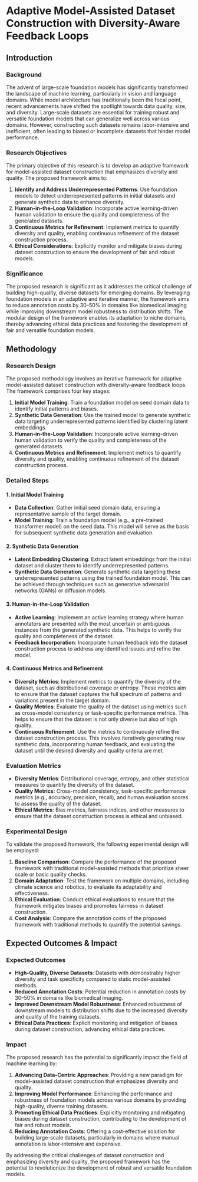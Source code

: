 # Adaptive Model-Assisted Dataset Construction with Diversity-Aware Feedback Loops

## Introduction

### Background

The advent of large-scale foundation models has significantly transformed the landscape of machine learning, particularly in vision and language domains. While model architecture has traditionally been the focal point, recent advancements have shifted the spotlight towards data quality, size, and diversity. Large-scale datasets are essential for training robust and versatile foundation models that can generalize well across various domains. However, constructing such datasets remains labor-intensive and inefficient, often leading to biased or incomplete datasets that hinder model performance.

### Research Objectives

The primary objective of this research is to develop an adaptive framework for model-assisted dataset construction that emphasizes diversity and quality. The proposed framework aims to:

1. **Identify and Address Underrepresented Patterns**: Use foundation models to detect underrepresented patterns in initial datasets and generate synthetic data to enhance diversity.
2. **Human-in-the-Loop Validation**: Incorporate active learning-driven human validation to ensure the quality and completeness of the generated datasets.
3. **Continuous Metrics for Refinement**: Implement metrics to quantify diversity and quality, enabling continuous refinement of the dataset construction process.
4. **Ethical Considerations**: Explicitly monitor and mitigate biases during dataset construction to ensure the development of fair and robust models.

### Significance

The proposed research is significant as it addresses the critical challenge of building high-quality, diverse datasets for emerging domains. By leveraging foundation models in an adaptive and iterative manner, the framework aims to reduce annotation costs by 30–50% in domains like biomedical imaging while improving downstream model robustness to distribution shifts. The modular design of the framework enables its adaptation to niche domains, thereby advancing ethical data practices and fostering the development of fair and versatile foundation models.

## Methodology

### Research Design

The proposed methodology involves an iterative framework for adaptive model-assisted dataset construction with diversity-aware feedback loops. The framework comprises four key stages:

1. **Initial Model Training**: Train a foundation model on seed domain data to identify initial patterns and biases.
2. **Synthetic Data Generation**: Use the trained model to generate synthetic data targeting underrepresented patterns identified by clustering latent embeddings.
3. **Human-in-the-Loop Validation**: Incorporate active learning-driven human validation to verify the quality and completeness of the generated datasets.
4. **Continuous Metrics and Refinement**: Implement metrics to quantify diversity and quality, enabling continuous refinement of the dataset construction process.

### Detailed Steps

#### 1. Initial Model Training

- **Data Collection**: Gather initial seed domain data, ensuring a representative sample of the target domain.
- **Model Training**: Train a foundation model (e.g., a pre-trained transformer model) on the seed data. This model will serve as the basis for subsequent synthetic data generation and evaluation.

#### 2. Synthetic Data Generation

- **Latent Embedding Clustering**: Extract latent embeddings from the initial dataset and cluster them to identify underrepresented patterns.
- **Synthetic Data Generation**: Generate synthetic data targeting these underrepresented patterns using the trained foundation model. This can be achieved through techniques such as generative adversarial networks (GANs) or diffusion models.

#### 3. Human-in-the-Loop Validation

- **Active Learning**: Implement an active learning strategy where human annotators are presented with the most uncertain or ambiguous instances from the generated synthetic data. This helps to verify the quality and completeness of the dataset.
- **Feedback Incorporation**: Incorporate human feedback into the dataset construction process to address any identified issues and refine the model.

#### 4. Continuous Metrics and Refinement

- **Diversity Metrics**: Implement metrics to quantify the diversity of the dataset, such as distributional coverage or entropy. These metrics aim to ensure that the dataset captures the full spectrum of patterns and variations present in the target domain.
- **Quality Metrics**: Evaluate the quality of the dataset using metrics such as cross-model consistency or task-specific performance metrics. This helps to ensure that the dataset is not only diverse but also of high quality.
- **Continuous Refinement**: Use the metrics to continuously refine the dataset construction process. This involves iteratively generating new synthetic data, incorporating human feedback, and evaluating the dataset until the desired diversity and quality criteria are met.

### Evaluation Metrics

- **Diversity Metrics**: Distributional coverage, entropy, and other statistical measures to quantify the diversity of the dataset.
- **Quality Metrics**: Cross-model consistency, task-specific performance metrics (e.g., accuracy, precision, recall), and human evaluation scores to assess the quality of the dataset.
- **Ethical Metrics**: Bias metrics, fairness indices, and other measures to ensure that the dataset construction process is ethical and unbiased.

### Experimental Design

To validate the proposed framework, the following experimental design will be employed:

1. **Baseline Comparison**: Compare the performance of the proposed framework with traditional model-assisted methods that prioritize sheer scale or basic quality checks.
2. **Domain Adaptation**: Test the framework on multiple domains, including climate science and robotics, to evaluate its adaptability and effectiveness.
3. **Ethical Evaluation**: Conduct ethical evaluations to ensure that the framework mitigates biases and promotes fairness in dataset construction.
4. **Cost Analysis**: Compare the annotation costs of the proposed framework with traditional methods to quantify the potential savings.

## Expected Outcomes & Impact

### Expected Outcomes

- **High-Quality, Diverse Datasets**: Datasets with demonstrably higher diversity and task specificity compared to static model-assisted methods.
- **Reduced Annotation Costs**: Potential reduction in annotation costs by 30–50% in domains like biomedical imaging.
- **Improved Downstream Model Robustness**: Enhanced robustness of downstream models to distribution shifts due to the increased diversity and quality of the training datasets.
- **Ethical Data Practices**: Explicit monitoring and mitigation of biases during dataset construction, advancing ethical data practices.

### Impact

The proposed research has the potential to significantly impact the field of machine learning by:

1. **Advancing Data-Centric Approaches**: Providing a new paradigm for model-assisted dataset construction that emphasizes diversity and quality.
2. **Improving Model Performance**: Enhancing the performance and robustness of foundation models across various domains by providing high-quality, diverse training datasets.
3. **Promoting Ethical Data Practices**: Explicitly monitoring and mitigating biases during dataset construction, contributing to the development of fair and robust models.
4. **Reducing Annotation Costs**: Offering a cost-effective solution for building large-scale datasets, particularly in domains where manual annotation is labor-intensive and expensive.

By addressing the critical challenges of dataset construction and emphasizing diversity and quality, the proposed framework has the potential to revolutionize the development of robust and versatile foundation models.